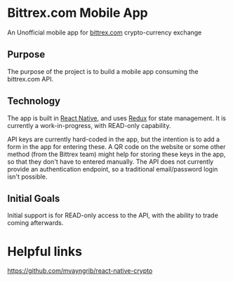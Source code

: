 # Bittrex.com Mobile App
An Unofficial mobile app for [bittrex.com](http://bittrex.com) crypto-currency exchange 

## Purpose 
The purpose of the project is to build a mobile app consuming the bittrex.com API.

## Technology
The app is built in [React Native](https://facebook.github.io/react-native), and uses [Redux](http://redux.js.org) for state management. It is currently a work-in-progress, with READ-only capability.

API keys are currently hard-coded in the app, but the intention is to add a form in the app for entering these.  A QR code on the website or some other method (from the Bittrex team) might help for storing these keys in the app, so that they don't have to entered manually.  The API does not currently provide an authentication endpoint, so a traditional email/password login isn't possible.

## Initial Goals
Initial support is for READ-only access to the API, with the ability to trade coming afterwards.

# Helpful links 
https://github.com/mvayngrib/react-native-crypto
